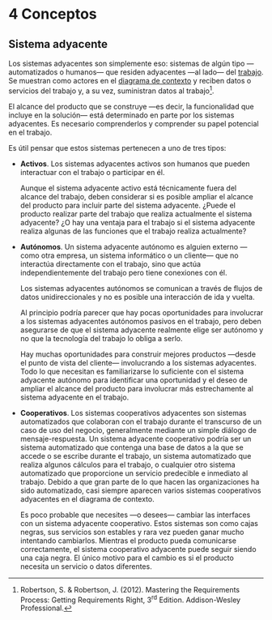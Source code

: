 # 4 Conceptos

## Sistema adyacente

Los sistemas adyacentes son simplemente eso: sistemas de algún tipo
—automatizados o humanos— que residen adyacentes —al lado— del
[trabajo](./4_Trabajo_y_area_de_trabajo.md). Se muestran como actores en el
[diagrama de
contexto](/2_Tecnicas_y_herramientas/2_1_2_Diagramas_de_contexto.md) y reciben
datos o servicios del trabajo y, a su vez, suministran datos al trabajo[^1].

El alcance del producto que se construye —es decir, la funcionalidad que incluye
en la solución— está determinado en parte por los sistemas adyacentes. Es
necesario comprenderlos y comprender su papel potencial en el trabajo.

Es útil pensar que estos sistemas pertenecen a uno de tres tipos:

* **Activos**. Los sistemas adyacentes activos son humanos que pueden
  interactuar con el trabajo o participar en él.

  Aunque el sistema adyacente activo está técnicamente fuera del alcance del
  trabajo, deben considerar si es posible ampliar el alcance del producto para
  incluir parte del sistema adyacente. ¿Puede el producto realizar parte del
  trabajo que realiza actualmente el sistema adyacente? ¿O hay una ventaja para
  el trabajo si el sistema adyacente realiza algunas de las funciones que el
  trabajo realiza actualmente?

* **Autónomos**. Un sistema adyacente autónomo es alguien externo —como otra
  empresa, un sistema informático o un cliente— que no interactúa directamente
  con el trabajo, sino que actúa independientemente del trabajo pero tiene
  conexiones con él.

  Los sistemas adyacentes autónomos se comunican a través de flujos de datos
  unidireccionales y no es posible una interacción de ida y vuelta.

  Al principio podría parecer que hay pocas oportunidades para involucrar a los
  sistemas adyacentes autónomos pasivos en el trabajo, pero deben asegurarse de
  que el sistema adyacente realmente elige ser autónomo y no que la tecnología
  del trabajo lo obliga a serlo.

  Hay muchas oportunidades para construir mejores productos —desde el punto de
  vista del cliente— involucrando a los sistemas adyacentes. Todo lo que
  necesitan es familiarizarse lo suficiente con el sistema adyacente autónomo
  para identificar una oportunidad y el deseo de ampliar el alcance del producto
  para involucrar más estrechamente al sistema adyacente en el trabajo.

* **Cooperativos**. Los sistemas cooperativos adyacentes son sistemas
  automatizados que colaboran con el trabajo durante el transcurso de un caso de
  uso del negocio, generalmente mediante un simple diálogo de mensaje-respuesta.
  Un sistema adyacente cooperativo  podría ser un sistema automatizado que
  contenga una base de datos a la que se accede o se escribe durante el trabajo,
  un sistema automatizado que realiza algunos cálculos para el trabajo, o
  cualquier otro sistema automatizado que proporcione un servicio predecible e
  inmediato al trabajo. Debido a que gran parte de lo que hacen las
  organizaciones ha sido automatizado, casi siempre aparecen varios sistemas
  cooperativos adyacentes en el diagrama de contexto.

  Es poco probable que necesites —o desees— cambiar las interfaces con un
  sistema adyacente cooperativo. Estos sistemas son como cajas negras, sus
  servicios son estables y rara vez pueden ganar mucho intentando cambiarlos.
  Mientras el producto pueda comunicarse correctamente, el sistema cooperativo
  adyacente puede seguir siendo una caja negra. El único motivo para el cambio
  es si el producto necesita un servicio o datos diferentes.

[^1]: Robertson, S. & Robertson, J. (2012). Mastering the Requirements Process:
Getting Requirements Right, 3<sup>rd</sup> Edition. Addison-Wesley Professional.
